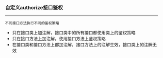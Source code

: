 ### 自定义authorize接口鉴权

---

~~~
不同接口方法执行不同的鉴权策略
~~~

- 只在接口类上加注解，接口类中的所有接口都使用类上的鉴权策略
- 只在接口方法上加注解，使用接口方法上鉴权策略
- 在接口类和接口方法上都加注解，接口方法上的注解生效，接口类上的注解无效

